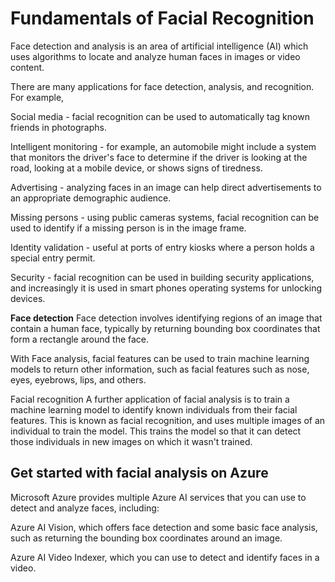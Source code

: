 # Fundamentals of Facial Recognition

Face detection and analysis is an area of artificial intelligence (AI) which uses algorithms to locate and analyze human faces in images or video content.

There are many applications for face detection, analysis, and recognition. For example,

Social media - facial recognition can be used to automatically tag known friends in photographs.

Intelligent monitoring - for example, an automobile might include a system that monitors the driver's face to determine if the driver is looking at the road, looking at a mobile device, or shows signs of tiredness.

Advertising - analyzing faces in an image can help direct advertisements to an appropriate demographic audience.

Missing persons - using public cameras systems, facial recognition can be used to identify if a missing person is in the image frame.

Identity validation - useful at ports of entry kiosks where a person holds a special entry permit.

Security - facial recognition can be used in building security applications, and increasingly it is used in smart phones operating systems for unlocking devices.

**Face detection**
Face detection involves identifying regions of an image that contain a human face, typically by returning bounding box coordinates that form a rectangle around the face.

With Face analysis, facial features can be used to train machine learning models to return other information, such as facial features such as nose, eyes, eyebrows, lips, and others.

Facial recognition
A further application of facial analysis is to train a machine learning model to identify known individuals from their facial features. This is known as facial recognition, and uses multiple images of an individual to train the model. This trains the model so that it can detect those individuals in new images on which it wasn't trained.

## Get started with facial analysis on Azure

Microsoft Azure provides multiple Azure AI services that you can use to detect and analyze faces, including:

Azure AI Vision, which offers face detection and some basic face analysis, such as returning the bounding box coordinates around an image.

Azure AI Video Indexer, which you can use to detect and identify faces in a video.
